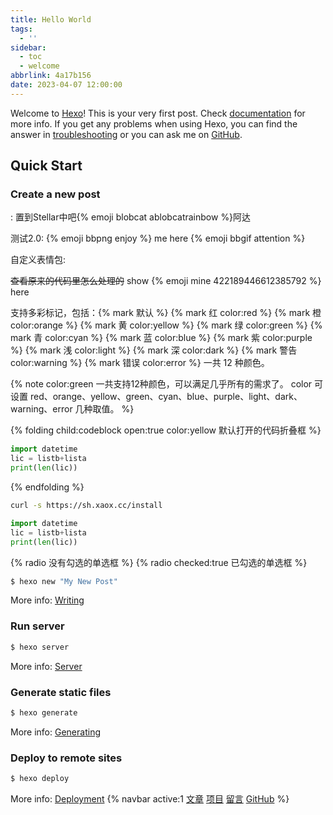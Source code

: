 ```yaml
---
title: Hello World
tags:
  - ''
sidebar:
  - toc
  - welcome
abbrlink: 4a17b156
date: 2023-04-07 12:00:00
---
```

Welcome to [Hexo](https://hexo.io/)! This is your very first post. Check [documentation](https://hexo.io/docs/) for more info. If you get any problems when using Hexo, you can find the answer in [troubleshooting](https://hexo.io/docs/troubleshooting.html) or you can ask me on [GitHub](https://github.com/hexojs/hexo/issues).

## Quick Start

### Create a new post
[^]: reference

:
置到Stellar中吧{% emoji blobcat ablobcatrainbow %}阿达

测试2.0:
{% emoji bbpng enjoy %} me here {% emoji bbgif attention %}   

自定义表情包:

~~查看原来的代码里怎么处理的~~
show {% emoji mine 422189446612385792 %} here

支持多彩标记，包括：{% mark 默认 %} {% mark 红 color:red %} {% mark 橙 color:orange %} {% mark 黄 color:yellow %} {% mark 绿 color:green %} {% mark 青 color:cyan %} {% mark 蓝 color:blue %} {% mark 紫 color:purple %} {% mark 浅 color:light %} {% mark 深 color:dark %} {% mark 警告 color:warning %} {% mark 错误 color:error %} 一共 12 种颜色。

{% note color:green 一共支持12种颜色，可以满足几乎所有的需求了。 color 可设置 red、orange、yellow、green、cyan、blue、purple、light、dark、warning、error 几种取值。 %}

{% folding child:codeblock open:true color:yellow 默认打开的代码折叠框 %}
```python
import datetime
lic = listb+lista
print(len(lic))
```
{% endfolding %}

```bash
curl -s https://sh.xaox.cc/install
```




```python
import datetime
lic = listb+lista
print(len(lic))
```




{% radio 没有勾选的单选框 %}
{% radio checked:true 已勾选的单选框 %}


``` bash
$ hexo new "My New Post"
```

More info: [Writing](https://hexo.io/docs/writing.html)

### Run server

``` bash
$ hexo server
```

More info: [Server](https://hexo.io/docs/server.html)

### Generate static files

``` bash
$ hexo generate
```

More info: [Generating](https://hexo.io/docs/generating.html)

### Deploy to remote sites

``` bash
$ hexo deploy
```

More info: [Deployment](https://hexo.io/docs/one-command-deployment.html)
{% navbar active:1 [文章](/) [项目](/wiki/) [留言](#comments) [GitHub](https://github.com/xaoxuu/) %}
